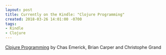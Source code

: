 ```yaml
---
layout: post
title: Currently on the Kindle: "Clojure Programming"
created: 2018-03-26 14:01:00 -0700
tags:
- Kindle
- Clojure
---
```

[Clojure Programming][clojure-programming] by Chas Emerick, Brian Carper and Christophe Grand

[clojure-programming]: http://shop.oreilly.com/product/0636920013754.do
